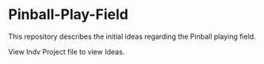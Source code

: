# Pinball-Play-Field
This repository describes the initial ideas regarding the Pinball playing field.

View Indv Project file to view Ideas.
